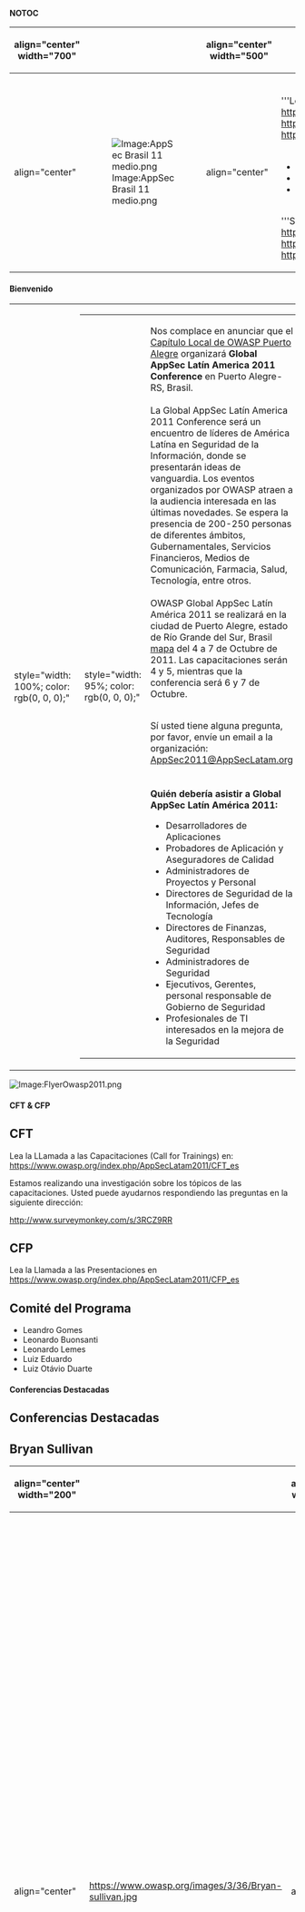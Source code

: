 __NOTOC__

<table>
<thead>
<tr class="header">
<th><p>align="center" width="700"</p></th>
<th><p><br />
</p></th>
<th><p>align="center" width="500"</p></th>
<th><p><br />
</p></th>
</tr>
</thead>
<tbody>
<tr class="odd">
<td><p>align="center"</p></td>
<td><figure>
<img src="AppSec_Brasil_11_medio.png" title="Image:AppSec Brasil 11 medio.png" alt="Image:AppSec Brasil 11 medio.png" /><figcaption>Image:AppSec Brasil 11 medio.png</figcaption>
</figure></td>
<td><p>align="center"</p></td>
<td><p><br />
'''Lenguaje:<br />
<a href="http://www.owasp.org/index.php?title=AppSecLatam2011"><a href="http://www.owasp.org/images/8/88/Bandeira_reino_unido.png">http://www.owasp.org/images/8/88/Bandeira_reino_unido.png</a></a> <a href="http://www.owasp.org/index.php?title=AppSecLatam2011_(pt-br)"><a href="http://www.owasp.org/images/4/49/Bandeira_brasil.png">http://www.owasp.org/images/4/49/Bandeira_brasil.png</a></a> <a href="http://www.owasp.org/index.php?title=AppSecLatam2011_(es)"><a href="http://www.owasp.org/images/1/1c/Bandeira_espanha.png">http://www.owasp.org/images/1/1c/Bandeira_espanha.png</a></a><br />
<br />
</p>
<ul>
<li><a href="http://www.owasp.org/images/1/19/AppSecLatam_2011_Announcement.pdf">Comunicado de Prensa</a></li>
<li><a href="AppSecLatam2011/Media_Mentions" title="wikilink">Menciones de Medios</a></li>
<li><a href="AppSecLA2011/Archived" title="wikilink">Archivos</a></li>
</ul>
<p><br />
'''Síganos:<br />
<a href="http://www.twitter.com/AppSecLatam"><a href="http://www.owasp.org/images/f/f7/Twitter.png">http://www.owasp.org/images/f/f7/Twitter.png</a></a> <a href="http://www.facebook.com/event.php?eid=155195651207509"><a href="http://www.owasp.org/images/5/55/Facebook.png">http://www.owasp.org/images/5/55/Facebook.png</a></a> <a href="http://events.linkedin.com/OWASP-Global-AppSec-Latin-America-2011/pub/607738"><a href="http://www.owasp.org/images/1/1a/Linkedin.png">http://www.owasp.org/images/1/1a/Linkedin.png</a></a></p></td>
</tr>
</tbody>
</table>



#### Bienvenido

<table>
<tbody>
<tr class="odd">
<td><p>style="width: 100%; color: rgb(0, 0, 0);"</p></td>
<td><table>
<tbody>
<tr class="odd">
<td><p>style="width: 95%; color: rgb(0, 0, 0);"</p></td>
<td><p>Nos complace en anunciar que el <a href="http://www.owasp.org/index.php/Porto_Alegre">Capítulo Local de OWASP Puerto Alegre</a> organizará <strong>Global AppSec Latín America 2011 Conference</strong> en Puerto Alegre-RS, Brasil.<br />
<br />
La Global AppSec Latín America 2011 Conference será un encuentro de líderes de América Latína en Seguridad de la Información, donde se presentarán ideas de vanguardia. Los eventos organizados por OWASP atraen a la audiencia interesada en las últimas novedades. Se espera la presencia de 200-250 personas de diferentes ámbitos, Gubernamentales, Servicios Financieros, Medios de Comunicación, Farmacia, Salud, Tecnología, entre otros.<br />
<br />
OWASP Global AppSec Latín América 2011 se realizará en la ciudad de Puerto Alegre, estado de Río Grande del Sur, Brasil <a href="http://maps.google.es/maps?f=q&amp;source=s_q&amp;geocode=&amp;q=Porto+Alegre&amp;ie=UTF8&amp;hq=&amp;hnear=Porto+Alegre+-+Rio+Grande+do+Sul,+Brasil&amp;z=11">mapa</a> del 4 a 7 de Octubre de 2011. Las capacitaciones serán 4 y 5, mientras que la conferencia será 6 y 7 de Octubre.</p>
<p><br />
Sí usted tiene alguna pregunta, por favor, envíe un email a la organización: <a href="mailto:AppSec2011@AppSecLatam.org">AppSec2011@AppSecLatam.org</a><br />
<br />
<br />
<strong>Quién debería asistir a Global AppSec Latín América 2011:</strong></p>
<ul>
<li>Desarrolladores de Aplicaciones</li>
<li>Probadores de Aplicación y Aseguradores de Calidad</li>
<li>Administradores de Proyectos y Personal</li>
<li>Directores de Seguridad de la Información, Jefes de Tecnología</li>
<li>Directores de Finanzas, Auditores, Responsables de Seguridad</li>
<li>Administradores de Seguridad</li>
<li>Ejecutivos, Gerentes, personal responsable de Gobierno de Seguridad</li>
<li>Profesionales de TI interesados en la mejora de la Seguridad<br />
</li>
</ul></td>
</tr>
</tbody>
</table></td>
<td><p>style="border: 0px solid rgb(204, 204, 204); width: 100%; font-size: 95%; color: rgb(0, 0, 0);"</p></td>
<td><figure>
<img src="Owasp-poa-eng.png" title="Image:Owasp-poa-eng.png" alt="Image:Owasp-poa-eng.png" /><figcaption>Image:Owasp-poa-eng.png</figcaption>
</figure></td>
<td><p><a href="https://www.youtube.com/watch?v=pXQ9z8sPcHI">YouTube Video</a></p>
<table>
<tbody>
<tr class="odd">
<td><p>style="border: 1px solid rgb(204, 204, 204); width: 100%; font-size: 95%; color: rgb(0, 0, 0); background-color: rgb(236, 236, 236);"</p></td>
<td><p>Utilice el siguiente hashtag <strong><a href="http://search.twitter.com/search?q=%23AppSecLatam">#AppSecLatam</a></strong> para twittear acerca de Global AppSec Latín América 2011 (Qué son los <a href="http://hashtags.org/">hashtags</a>?)</p>
<p><strong>@AppSecLatAm Twitter Feed (<a href="http://twitter.com/AppSecLatam">Síguenos en Twitter!</a>)</strong> <twitter>262394051</twitter></p></td>
<td><p>style="width: 110px; font-size: 95%; color: rgb(0, 0, 0);"</p></td>
<td><p><br />
</p></td>
</tr>
</tbody>
</table>
<p><br />
</p></td>
<td><p>style="width: 110px; font-size: 95%; color: rgb(0, 0, 0);"</p></td>
<td><p><br />
</p></td>
</tr>
</tbody>
</table>



![Image:FlyerOwasp2011.png](FlyerOwasp2011.png
"Image:FlyerOwasp2011.png")

#### CFT & CFP

## CFT

Lea la LLamada a las Capacitaciones (Call for Trainings) en:
<https://www.owasp.org/index.php/AppSecLatam2011/CFT_es>

Estamos realizando una investigación sobre los tópicos de las
capacitaciones. Usted puede ayudarnos respondiendo las preguntas en la
siguiente dirección:

<http://www.surveymonkey.com/s/3RCZ9RR>

## CFP

Lea la Llamada a las Presentaciones en
<https://www.owasp.org/index.php/AppSecLatam2011/CFP_es>



## Comité del Programa

  - Leandro Gomes
  - Leonardo Buonsanti
  - Leonardo Lemes
  - Luiz Eduardo
  - Luiz Otávio Duarte



#### Conferencias Destacadas

## **Conferencias Destacadas**

## Bryan Sullivan

<table>
<thead>
<tr class="header">
<th><p>align="center" width="200"</p></th>
<th><p><br />
</p></th>
<th><p>align="center" width="1000"</p></th>
<th><p><br />
</p></th>
</tr>
</thead>
<tbody>
<tr class="odd">
<td><p>align="center"</p></td>
<td><p><a href="https://www.owasp.org/images/3/36/Bryan-sullivan.jpg">https://www.owasp.org/images/3/36/Bryan-sullivan.jpg</a></p></td>
<td><p>align="justify"</p></td>
<td><p><a href="http://www.linkedin.com/in/bryanjsullivan">Bryan Sullivan</a> es Investigador Señor de Seguridad en Adobe Systems, donde él está focalizado en cuestiones de seguridad en la nube. Antes de Abobe, trabajó como Director del equipo de Desarrollo Seguro de Microsoft (SDL), y Jefe de Desarrollo en HP, donde ha ayudado a diseñar los escáneres de vulnerabilidades WebInspect y DevInspect. Bryan ha sido orador en conferencias de seguridad como Black Hat, RSA Conference, BlueHat y TechEd sobre diversos tópicos incluyendo NoSQL, RIA, REST, Criptografía, Defensa de DoS, reescritura de URLs, y aplicación de desarrollo seguro a Proyectos Ágiles. Autor de la columna "Security Briefs" en MSDN Magazine, y es el coautor de los libros Ajax Security (Addison-Wesley, 2007) y el próximo a publicarse Secure Web Applications, A Beginner's Guide (McGraw-Hill, 2011). <a href="http://www.linkedin.com/in/bryanjsullivan">Linkedin</a></p></td>
</tr>
</tbody>
</table>



## Michael Craigue

<table>
<thead>
<tr class="header">
<th><p>align="center" width="200"</p></th>
<th><p><br />
</p></th>
<th><p>align="center" width="1000"</p></th>
<th><p><br />
</p></th>
</tr>
</thead>
<tbody>
<tr class="odd">
<td><p>align="center"</p></td>
<td><p><a href="https://www.owasp.org/images/0/0c/MichaelCraigue.jpg">https://www.owasp.org/images/0/0c/MichaelCraigue.jpg</a></p></td>
<td><p>align="justify"</p></td>
<td><p><a href="http://www.linkedin.com/in/craigue">Michael Craigue</a> (CISSP/CSSLP) es Director del grupo de Consultoría en Seguridad de Dell, con 14 miembros del equipo en Brasil, India, Malasia, y Estados Unidos. Él y su equipo tienen la responsabilidad de los departamentos internos de Dell incluyendo TI, Grupo de Productos, Servicios, y Funciones y Adquisiciones, con un enfoque particular en el Ciclo de Vida de Desarrollo de Software Seguro. Ha sido profesor en Administración de Base de Datos e Inteligencia Artificial / Gestión del Conocimiento en St. Edward's University en los programas de MBA (Master in Business Administration) / MS CIS (Master of Science in Computer Information Systems). Antes de unirse al equipo de seguridad de la información de Dell, desarrolló por más de una década Aplicaciones Web y de Base de Datos. Tiene un doctorado en la Universidad de Texas en Austin, en Higher Education Administration / Finance. <a href="http://www.linkedin.com/in/craigue">Linkedin</a></p></td>
</tr>
</tbody>
</table>



## **Oradores Invitados**

## Chris Evans

<table>
<thead>
<tr class="header">
<th><p>align="center" width="200"</p></th>
<th><p><br />
</p></th>
<th><p>align="center" width="1000"</p></th>
<th><p><br />
</p></th>
</tr>
</thead>
<tbody>
<tr class="odd">
<td><p>align="center"</p></td>
<td><p><a href="https://www.owasp.org/images/4/48/ChrisEvans1.png">https://www.owasp.org/images/4/48/ChrisEvans1.png</a></p></td>
<td><p>align="justify"</p></td>
<td><p><a href="http://www.linkedin.com/in/scarybeast">Chris Evans</a> - Troublemaker, Google Inc. Chris Evans es conocido por varios trabajos en la comunidad de la seguridad. En particular, él es investigador de seguridad y autor de vsftpd. Los detalles de vsftpd pueden encontrarse en <a href="http://vsftpd.beasts.org/">http://vsftpd.beasts.org/</a>. Su trabajo incluye vulnerabilidades en los principales navegadores (Firefox, Safari, Internet Explorer, Opera, Chrome); los núcleos de los sistemas operativos Linux y OpenBSD; la JDK de Sun; y varios paquetes de código abierto. Él publica sus trabajos en el Blog <a href="http://scarybeastsecurity.blogspot.com"><a href="http://scarybeastsecurity.blogspot.com">http://scarybeastsecurity.blogspot.com</a></a>. En Google, Chris actualmente lidera la seguridad de Google Chrome. Se ha presentado en varias conferencias (PacSec, HiTB Dubai, HiTB Malaysia, BlackHat Europe, HiTB Amsterdam, OWASP, etc.) mientras que en HiTB y WOOT forma parte del panel de selección de los trabajos. <a href="http://www.linkedin.com/in/scarybeast">Linkedin</a></p></td>
</tr>
</tbody>
</table>



## Dinis Cruz

<table>
<thead>
<tr class="header">
<th><p>align="center" width="200"</p></th>
<th><p><br />
</p></th>
<th><p>align="center" width="1000"</p></th>
<th><p><br />
</p></th>
</tr>
</thead>
<tbody>
<tr class="odd">
<td><p>align="center"</p></td>
<td><p><a href="https://www.owasp.org/images/6/6c/Dcruz-resized-137.jpg">https://www.owasp.org/images/6/6c/Dcruz-resized-137.jpg</a></p></td>
<td><p>align="justify"</p></td>
<td><p><a href="http://uk.linkedin.com/in/diniscruz">Dinis Cruz</a> is a Security Consultant based in London (UK) and specialized in: ASP.NET/J2EE Application Security, Application Security audits and .NET Security Curriculum Development.</p>
<p>For the past couple years Dinis has focused on the field of Static Source Code Analysis and Dynamic Website Assessments (aka penetration testing), and is the main developer of the OWASP O2 Platform which is an Open Source project that is focused on 'Automating Security Consultants Knowledge/Workflows' and 'Allowing non-security experts to access and consume Security Knowledge'. Dinis is currently focused on making the O2 Platform the industry standard for consuming, instrumenting and data-sharing between: the multiple WebAppSec tools, the Security consultants and the final users (from management to developers).</p>
<p>Past industry experience include: running a small Software/Consultancy business, acting as CTO for a Portuguese University, being part of a Security Assessment team (Pentesting and Source Code Assessment) for a global Bank (ABN AMRO), taking the role of Directory of Advanced Technologies at Ounce Labs (acquired by IBM), performing Web Application security assessments on a large number of languages/technologies/frameworks and being a very active participant and enabler at OWASP.</p>
<p>Dinis is an active trainer on .Net security, having written and delivered courses for Ounce Labs, IOActive, Foundstone, Intense School and KPMG (at multiple locations including BlackHat). Dinis has also delivered a number of presentations and keynote speeches at multiple OWASP and Security related conferences.</p>
<p>At OWASP, Dinis is currently the leader of the OWASP O2 Platform project and was previous involved with: OWASP Projects Committee, OWASP Connections Committee and OWASP Foundation Board (were he was been a key driver on a number of major OWASP Initiatives: OWASP Summit 2011 OWASP Seasons of Code, OWASP Summit 2008, OWASP Community building and OWASP Chapter-lead Training) <a href="http://uk.linkedin.com/in/diniscruz">Linkedin</a></p></td>
</tr>
</tbody>
</table>

#### 4-5 de Octubre (Capacitaciones)

## Agenda

**Capacitación 1 - ModSecurity Training**

**Fecha:** 05 de Octubre de 2011 - 9h hasta las 17:30 h

**Idioma:** Portugués

**Instructor**: Breno Silva

**Requisitos**: Notebook/desktop com VMware/VMplayer instalado, pois
será utilizada uma imagem de máquina virtual disponibilizada pelo
instrutor.

**Resumen**: Es una capacitación práctica sobre ModSecurity (WAF). Los
estudiantes aprenderán los principales temas de ModSecurity, incluyendo
instalación, modos de implementación, configuración y registros.

**1. Qué es ModSecurity?**

` *     Cómo instalar`
` *     Arquitecturas`
` *     Ejercicio 1`

**2. Configurando ModSecurity**

` *     Principales directrices de configuración`
` *     Core Rule Set (CRS)`
` *     Ejercicio 1`
` *     Ejercicio 2`

**3. Personalización de las Reglas**

` *     Sintaxis`
` *     Fases`
` *     Principales Variables`
` *     Principales Operadores`
` *     Principales Acciones`
` *     Funciones de Transformación`
` *     Ejercicio 1`
` *     Ejercicio 2`
` *     Ejercicio 3`
` *     Ejercicio 4`

**4. Registro**

` *     Extendiendo el Registro`
` *     Ejercicio`

**Sobre el Instructor**: Breno es un científico informático con más de 8
años de experiencia en Tecnología de la Información, con experiencia en
una gran variedad de técnicas de desarrollo de software y lenguajes,
sistemas de seguridad y tecnologías de red. Breno actualmente es un
Investigador de Seguridad del equipo TrustWave Spiderlabs, también el
responsable de ModSecurity, miembro del equipo de desarrollo Suricata
IDS/IPS. Trabajó en el equipo de respuesta ante incidente para Telecom
en América Latina. Breno vive en Brasilia, Brasil.

**Arquivos**:

[AppSec_ModSec_final.pdf](https://www.owasp.org/images/c/ca/AppSec_ModSec_final.pdf)

-----

**Capacitación 2 - Introducción a la Seguridad de Aplicaciones Web**

**Fecha:** 05 de Octubre de 2011 - 9h hasta las 17:30 h

**Idioma:** Portugues

**Instructor:** Wagner Elias

**Requisitos**: Notebook/desktop com VMware/VMplayer instalado, pois
será utilizada uma imagem de máquina virtual disponibilizada pelo
instrutor.

**Resumen**:

Esta capacitación le ayudará a adquirir habilidades sobre la manera de
evaluar las aplicaciones desde el punto de vista del hacker, entender
las vulnerabilidades de seguridad en aplicaciones y aprender cómo
remediar esos agujeros de seguridad en sus aplicaciones Java o .NET y
que no sean explotados por un hacker. Este curso intensivo de un día se
centra en los problemas seguridad de aplicaciones Web más comunes,
incluidos los aspectos de OWASP Top Ten (2010) y el Top 25 de MITRE.

Prácticas: Los estudiantes participarán de varios ejercicios de prueba
de seguridad donde ellos atacarán aplicaciones reales (como WebGoat),
que ha sido diseñado con diferentes vulnerabilidades y así utilizar
Proxies (como Webscarab) para completar el ejercicio.

**Sobre o Instrutorr**:

Wagner Elias tem ampla experiência na condução de projetos em IT
Security com projetos desenvolvidos em empresas dos mais diversos
segmentos. É fundador do capítulo brasileiro da OWASP (Open Web
Application Security Project); ocupou o cargo de diretor de conteúdo na
gestão 2006-2008 e de eventos da gestão 2008-2010 do capítulo brasileiro
da ISSA (Information System Security Association). É co-fundador e sócio
da Conviso Application Security, onde atua como CTO (Chief Technical
Officer), responsável pela gestão de pesquisa e desenvolvimento de
projetos de consultoria em segurança de aplicações.

-----

**Capacitación 3 - Introducción a la Criptografía ilustrada en Java para
Desarrolladores Web**

**Fecha:** 05 de Octubre de 2011 - 9h hasta las 17:30 h

**Idioma:** Portugués

**Instructor:** Alexandre Melo Braga

**Resumen**: La criptografía es la única tecnología capaz de proteger
los datos en tránsito. A criptografia é a única tecnologia capaz de
proteger dados em trânsito. El mimicurso tendrá contenido de carácter
general: cifrado simétrico, cifrado asimétrico, modos de operación de
cifrado de bloques, las funciones hash, funciones MAC, generadores
pseudo-aleatorios de números y protocolos de acuerdo clave y SSL. Ya que
es un capacitación para programadores, todo el contenido se ejemplifica
en Java y se hará hincapié en la identificación de mal uso de la
criptografía. El curso tiene foco en lo práctico y no sólo en las
presentaciones (PPT).

**Sobre el Instructor**: Profesor Universitario de Tecnología y
Seguridad por 10 años. Profesor Universitario de Desarrollo Seguro de
Software y Criptografía por 5 años. Autor de numerosos artículos
científicos. Instructor de capacitaciones para diversas organizaciones
privadas de Brasil y del exterior, como así también instituciones
educativas.

-----

**Capacitación 4 - OWASP Top 10 + Java EE**

**Fecha:** 04 de Octubre de 2011 - 9h hasta las 17:30 h

**Idioma:** Portugués

**Instructor:** Magno Rodrigues

**Resumen**: El objetivo de esta capacitación es brindar una comprensión
correcta sobre el Top 10 de los principales riesgos en Aplicaciones Web
usando el documento OWASP Top 10 v.2010, que describe a estos, su
impacto y cómo evitarlos. Pasaremos por los 10 riesgos, mostrando
ejemplos prácticos y su explicación detallada. Los estudiantes tendrán
la oportunidad de practicar investigando y corrigiendo estas
vulnerabilidades con WebGoat, el cual también es un Proyecto de OWASP
desarrollado en Java EE. Todos los ejemplos serán en Java, por lo tanto
un conocimiento en este lenguaje es una ventaja, pero no obligatorio.

**Sobre el Instructor**: Magno Rodrigues de Oliveira es el líder y
fundador del Capítulo de OWASP Paraíba. Postgrado en Seguridad de la
Información por la Facultad de Tecnología de Joao Pessoa. Realizó un
curso de 1 (un) año en Informática Forense en Nueva York, EEUU. Título
en Sistemas Tecnológicos para Internet por el Instituto Federal de
Educación, Ciencia y Tecnología de Paraíba. Actualmente se desempeña
como Analista de Sistemas de Politec, para la Secretaría de Hacienda de
Estado en Paraíba.

**Files**:

[Magno_Logan_OWASP_Top_10_-_2010_for_JavaEE.pdf](https://www.owasp.org/index.php/File:Magno_Logan_OWASP_Top_10_-_2010_for_JavaEE.pdf)

[Magno_Logan_AppSec_Latam_2011_-_OWASP_Top_10_%2B_JavaEE.pdf](https://www.owasp.org/index.php/File:Magno_Logan_AppSec_Latam_2011_-_OWASP_Top_10_%2B_JavaEE.pdf)

-----

**Capacitación 5 - Protegiendo Aplicaciones Web Java contra
vulnerabilidades conocidas (y desconocidas) con el nuevo Mod_Security
para Java. - CANCELADO**

**Fecha:** 04 de Octubre de 2011 - 9h hasta las 17:30 h

**Idioma:** Español

**Instructor:** Juan Carlos Calderon

-----

**Capacitación 6 - Uso de OWASP ESAPI (Enterprise Security API) para
Proporcionar Seguridad en Aplicaciones Web**

**Fecha:** 04 de Octubre de 2011 - 9h hasta las 17:30 h

**Idioma:** Portugués

**Instructor:** Tarcizio Vieira Neto

**Resumen**: La evolución de la tecnología en el desarrollo de
aplicaciones Web ha contribuido a un aumento significativo en el uso de
esta tecnología para satisfacer los más diversos propósitos. Sin
embargo, esta tecnología está sujeta a varias vulnerabilidades de
seguridad críticas, sobre todo cuando las encuestas recientes muestran
que la mayoría de las vulnerabilidades están presentes en la propia
aplicación. La librería ESAPI (Enterprise Security API) de OWASP surge
en este escenario, como una librería de código abierto disponible para
varios lenguajes como Java EE, PHP, .NET, ASP, Python, Ruby, entre
otros. El curso cubre de forma práctica las vulnerabilidades causadas
por errores comunes en el desarrollo de aplicaciones y los mecanismos de
seguridad proporcionados por la librería ESAPI con un enfoque en Java.
Los principios generales aprendidos en el curso se puede aplicar en el
contexto de otros lenguajes de programación.

**Sobre el Instructor**: Tarcizio Vieira Neto es Licenciado en Ciencias
de la Computación de la Universidad Federal de Goiás (UFG), Goiânia.
Actualmente trabaja en SERPRO desde noviembre de 2009, como Analista de
Desarrollo, Coordinación Estratégica de Tecnología CETEC, focalizando su
trabajo en el desarrollo seguro de aplicaciones, aspectos técnicos y de
procedimientos, como así también en la investigación de herramientas
para el desarrollo seeguro de aplicaciones Web. También ha participado
como instructor en la capacitación de nuevos empleados y la asistencia
en la preparación del material del curso en Educación a Distancia en la
Universidad SERPRO (UniSERPRO). Participó en la primera versión de la
traducción de OWASP Secure Coding Principles Quick Reference Guide para
Portugués (BR) y lideró el proyecto de revisión del mismo documento.
Cuenta con experiencia en Gestión de Seguridad de la Información de la
Universidad de Brasilia (UnB).

**Files**:

[TarcizioNeto_AppSecBR2011_utilizando_API_ESAPI_Tarcizio.pdf](https://docs.google.com/viewer?a=v&pid=explorer&chrome=true&srcid=0B4ecjMHaP5n0MDdjZTQyZTYtZmFlZC00YTUyLTgxNTEtZDgyNWMwNzE5Zjk5&hl=pt_BR)

#### 6 de Octubre

<center>

<center>

## **Schedule October 6th**

<table>
<tbody>
<tr class="odd">
<td><p>width="14%" height="17" align="right"</p></td>
<td><p>08:00 – 08:40</p></td>
<td><p>bgcolor="#8595c2" align="CENTER"</p></td>
<td><p><strong>Registration</strong></p></td>
</tr>
<tr class="even">
<td><p>width="14%" height="49" align="right"</p></td>
<td><p>08:40 – 09:10</p></td>
<td><p>bgcolor="#b9c2dc" align="CENTER"</p></td>
<td><p><strong>Tom Brennan</strong><br />
OWASP "Where we are.. Where we are going" - <a href="https://www.owasp.org/images/e/e7/AppSecLATAM11-Keynote.pdf">Slides</a></p></td>
</tr>
<tr class="odd">
<td><p>width="14%" height="49" align="right"</p></td>
<td><p>09:10 – 10:00</p></td>
<td><p>bgcolor="#eeeeee" align="CENTER"</p></td>
<td><p><strong>Bryan Sullivan</strong><br />
You Are Not Amy Winehouse: A New Plan for Reaching the Developer Community</p></td>
</tr>
<tr class="even">
<td><p>width="14%" height="49" align="right"</p></td>
<td><p>10:00 – 10:50</p></td>
<td><p>bgcolor="#b9c2dc" align="CENTER"</p></td>
<td><p><strong>Rodrigo Montoro</strong><br />
HTTP Header Hunter - Looking for malicious behavior into your http header traffic</p></td>
</tr>
<tr class="odd">
<td><p>width="14%" height="17" align="right"</p></td>
<td><p>10:50 – 11:10</p></td>
<td><p>bgcolor="#d98b66" align="CENTER"</p></td>
<td><p><strong>Coffee-Break offered by Dell</strong></p></td>
</tr>
<tr class="even">
<td><p>width="14%" height="49" align="right"</p></td>
<td><p>11:10 – 12:00</p></td>
<td><p>bgcolor="#b9c2dc" align="CENTER"</p></td>
<td><p><strong>Alexandre Braga</strong><br />
Como não escolher a sua senha! Será a senha gráfica o futuro das senhas? - <a href="https://www.owasp.org/images/7/7d/AlexandreBraga_AppSec2011_senhas_graficas_v4.pdf">Slides</a></p></td>
</tr>
<tr class="odd">
<td><p>width="14%" height="49" align="right"</p></td>
<td><p>12:00 – 12:50</p></td>
<td><p>bgcolor="#eeeeee" align="CENTER"</p></td>
<td><p><strong>Maximiliano Soler</strong><br />
Mantra: The Security Framework <a href="https://www.owasp.org/images/b/b5/MaximilianoSoler_OWASP-Mantra_AppSec_Latam_2011.pps.zip">Slides</a></p></td>
</tr>
<tr class="even">
<td><p>width="14%" height="17" align="right"</p></td>
<td><p>12:50 – 14:20</p></td>
<td><p>bgcolor="#d98b66" align="CENTER"</p></td>
<td><p><strong>Lunch</strong></p></td>
</tr>
<tr class="odd">
<td><p>width="14%" height="49" align="right"</p></td>
<td><p>14:20 – 15:10</p></td>
<td><p>bgcolor="#b9c2dc" align="CENTER"</p></td>
<td><p><strong>Chris Evans</strong><br />
Dosh4vulns -- Google's vulnerability reward programs</p></td>
</tr>
<tr class="even">
<td><p>width="14%" height="49" align="right"</p></td>
<td><p>15:10 – 16:00</p></td>
<td><p>bgcolor="#eeeeee" align="CENTER"</p></td>
<td><p><strong>Magno Logan</strong><br />
Segurança em Sites de Compras Coletivas: Economizando dor de cabeça! - <a href="https://www.owasp.org/images/a/ad/Magno_Logan_AppSec_Latam_2011_-_Seguran%C3%A7a_em_Sites_de_Compras_Coletivas.pdf">Slides</a></p></td>
</tr>
<tr class="odd">
<td><p>width="14%" height="17" align="right"</p></td>
<td><p>16:00 – 16:20</p></td>
<td><p>bgcolor="#d98b66" align="CENTER"</p></td>
<td><p><strong>Coffee-Break</strong></p></td>
</tr>
<tr class="even">
<td><p>width="14%" height="49" align="right"</p></td>
<td><p>16:20 – 17:10</p></td>
<td><p>bgcolor="#b9c2dc" align="CENTER"</p></td>
<td><p><strong>Tarcizio Vieira Neto</strong><br />
Modelo de processo para desenvolvimento de aplicações seguras - <a href="https://www.owasp.org/images/f/f7/TarcizioNeto_Apresentacao_PROSEG_AppSecLatam2011.pdf">Slides</a></p></td>
</tr>
<tr class="odd">
<td><p>width="14%" height="49" align="right"</p></td>
<td><p>17:10 – 18:00</p></td>
<td><p>bgcolor="#eeeeee" align="CENTER"</p></td>
<td><p><strong>Rob Rachwald and Noa Bar-Yosef</strong><br />
Cyber Vigilantes: How Security Researchers Are Hurting the Business of Hacking - <a href="https://www.owasp.org/images/a/a7/RobRachwald_Cyber_Vig_Brazil.pdf">Slides</a></p></td>
</tr>
<tr class="even">
<td><p>width="14%" height="17" align="right"</p></td>
<td><p>18:00 – 18:30</p></td>
<td><p>bgcolor="#cccccc" align="CENTER"</p></td>
<td><p><strong>Closing</strong></p></td>
</tr>
</tbody>
</table>

</center>



#### 7 de Octubre

<center>

## **Schedule October 7th**

<table>
<tbody>
<tr class="odd">
<td><p>width="14%" height="17" align="right"</p></td>
<td><p>08:00 – 08:40</p></td>
<td><p>bgcolor="#8595c2" align="CENTER"</p></td>
<td><p><strong>Registration</strong></p></td>
</tr>
<tr class="even">
<td><p>width="14%" height="49" align="right"</p></td>
<td><p>08:40 – 09:10</p></td>
<td><p>bgcolor="#b9c2dc" align="CENTER"</p></td>
<td><p><strong>Lucas Ferreira</strong><br />
Segurança na Web: Uma janela de oportunidades - <a href="https://www.owasp.org/images/a/aa/LucasFerreira_Seguranca_na_web.pdf">Slides</a></p></td>
</tr>
<tr class="odd">
<td><p>width="14%" height="49" align="right"</p></td>
<td><p>09:10 – 10:00</p></td>
<td><p>bgcolor="#eeeeee" align="CENTER"</p></td>
<td><p><strong>Michael Craigue</strong><br />
Security Development Lifecycle: A History in 3 Acts - <a href="https://www.owasp.org/images/e/e6/MichaelCraigue_2011_10_04_OWASP_LatAm_v7.pptx">Slides</a></p></td>
</tr>
<tr class="even">
<td><p>width="14%" height="49" align="right"</p></td>
<td><p>10:00 – 10:50</p></td>
<td><p>bgcolor="#b9c2dc" align="CENTER"</p></td>
<td><p><strong>Tom Brennan</strong><br />
Global Security Report / Caipirinha Security Recipe - <a href="https://www.owasp.org/images/4/4e/OWASP-APPSECLATAM-GSR-v2.pdf">Slides</a></p></td>
</tr>
<tr class="odd">
<td><p>width="14%" height="17" align="right"</p></td>
<td><p>10:50 – 11:10</p></td>
<td><p>bgcolor="#d98b66" align="CENTER"</p></td>
<td><p><strong>Coffee-Break offered by Software Express</strong></p></td>
</tr>
<tr class="even">
<td><p>width="14%" height="49" align="right"</p></td>
<td><p>11:10 – 12:00</p></td>
<td><p>bgcolor="#b9c2dc" align="CENTER"</p></td>
<td><p><strong>Mauro Flores</strong><br />
Proyectos OWASP para cumplir con PCI - <a href="https://www.owasp.org/images/d/dc/MauroFlores_OWASP_PCI_Appsec2011pub.pdf">Slides</a></p></td>
</tr>
<tr class="odd">
<td><p>width="14%" height="49" align="right"</p></td>
<td><p>12:00 – 12:50</p></td>
<td><p>bgcolor="#eeeeee" align="CENTER"</p></td>
<td><p><strong>Klaubert Silveira</strong><br />
WAF:FLE, ModSecurity como você nunca viu - <a href="https://www.owasp.org/images/b/bc/KlaubertSilveira_waf-fle.org.pdf">Slides</a></p></td>
</tr>
<tr class="even">
<td><p>width="14%" height="17" align="right"</p></td>
<td><p>12:50 – 14:20</p></td>
<td><p>bgcolor="#d98b66" align="CENTER"</p></td>
<td><p><strong>Lunch</strong></p></td>
</tr>
<tr class="odd">
<td><p>width="14%" height="49" align="right"</p></td>
<td><p>14:20 – 15:10</p></td>
<td><p>bgcolor="#b9c2dc" align="CENTER"</p></td>
<td><p><strong>Dinis Cruz</strong><br />
Making Security Invisible by Becoming the Developer's Best Friends - <a href="https://www.owasp.org/images/2/2b/Dinis_Cruz_-_Making_Security_Invisible_by_Becoming_the_Developer%27s_Best_Friends_v2.pdf.bz2.pdf">Slides</a></p></td>
</tr>
<tr class="even">
<td><p>width="14%" height="49" align="right"</p></td>
<td><p>15:10 – 16:00</p></td>
<td><p>bgcolor="#eeeeee" align="CENTER"</p></td>
<td><p><strong>Wagner Elias</strong><br />
Automatizando análise passiva de aplicações web - <a href="https://www.owasp.org/images/0/07/WagnerElias_OWASP_AppSec_POA.ppt">Slides</a></p></td>
</tr>
<tr class="odd">
<td><p>width="14%" height="17" align="right"</p></td>
<td><p>16:00 – 16:20</p></td>
<td><p>bgcolor="#d98b66" align="CENTER"</p></td>
<td><p><strong>Coffee-Break</strong></p></td>
</tr>
<tr class="even">
<td><p>width="14%" height="49" align="right"</p></td>
<td><p>16:20 – 17:10</p></td>
<td><p>bgcolor="#b9c2dc" align="CENTER"</p></td>
<td><p><strong>Rafael Brinhosa</strong><br />
Segurança de Aplicações, para sua organização ainda não é prioridade? - <a href="https://www.owasp.org/images/b/b8/RafaelBrinhosa_Seguran%C3%A7a_de_Aplica%C3%A7%C3%B5es%2C_para_sua_organiza%C3%A7%C3%A3o_ainda_n%C3%A3o_%C3%A9_prioridade_OWASP_AppSec_Latam_Rafael_Brinhosa.zip">Slides</a></p></td>
</tr>
<tr class="odd">
<td><p>width="14%" height="49" align="right"</p></td>
<td><p>17:10 – 18:00</p></td>
<td><p>bgcolor="#eeeeee" align="CENTER"</p></td>
<td><p><strong>Breno Silva and Ryan Barnett</strong><br />
An Innovative Obfuscated Code Analysis Algorithm - <a href="https://www.owasp.org/images/f/f1/AppSec_ObjF_algo.pdf">Slides</a></p></td>
</tr>
<tr class="even">
<td><p>width="14%" height="17" align="right"</p></td>
<td><p>18:00 – 18:30</p></td>
<td><p>bgcolor="#cccccc" align="CENTER"</p></td>
<td><p><strong>Closing</strong></p></td>
</tr>
</tbody>
</table>

</center>



#### Local

La conferencia será en Porto Alegre, Rio Grande do Sul, Brasil, en el
auditorio del edificio 50 de la [PUCRS](http://www.pucrs.br).

Ver localización en [Google
Maps](http://maps.google.com.br/maps?oe=utf-8&rls=org.mozilla:en-US:official&client=firefox-a&um=1&hl=en&biw=1440&bih=760&ie=UTF-8&q=PUCRS&fb=1&gl=br&hq=PUCRS&hnear=0x9519784e88e1007d:0xc7011777424f60bd,Porto+Alegre+-+Rio+Grande+do+Sul&cid=0,0,13248223140037344003&ei=y1JVTq7yBaOtsQLS6Im3Bw&sa=X&oi=local_result&ct=image&ved=0CAQQ_BI)
A conferência será em Porto Alegre, Rio Grande do Sul, no auditório do
prédio 50 da [PUCRS](http://www.pucrs.br).
Guia de Estacionamento:
<http://www3.pucrs.br/portal/page/portal/pucrs/Capa/Noticias?p_itemid=5763486>
![Mapapuc.jpg‎](Mapapuc.jpg‎ "Mapapuc.jpg‎")

![Image:Predio501.jpg](Predio501.jpg "Image:Predio501.jpg")
![Image:Predio503.jpg](Predio503.jpg "Image:Predio503.jpg")
![Image:Predio502.jpg](Predio502.jpg "Image:Predio502.jpg")


#### Registración

El formulario de inscripción está disponible en
<http://appseclatam2011-registration.poasec.org/>

## Valores

**Sólo la conferencia:**

  - Antes de 31 de Agosto: 250.00 BRL
  - Antes de 30 de Septiembre: 350.00 BRL
  - Después de 1 de Octubre: 450.00 BRL

**Capacitaciones**

  - Un (1) día: 450.00 BRL
  - Dos (2) días: 900.00 BRL

*Por favor, consulte el formulario de inscripción para obtener
información sobre valores de paquetes de suscripción.*

**Descuentos**

  - Miembro de OWASP: R$ 100,00 (Nota: Este descuento es mayor que la
    anual USD 50.00. Compruébelo
    [aqui](http://www.google.com.br/#q=50+usd+in+brl&fp=1)
  - Estudiantes: R$ 100.00 (Nota: Será necesario presentar comprobante
    de matrícula ).
  - Descuentos especiales para grupos, por favor póngase en contacto con
    nosotros por correo electrónico appsec2011@appseclatam.org

#### Información Útil

## Guía para Visitantes

Puerta para turistas en el estado de Rio Grande del Sur en Brasil, y a
sólo 200 KM de la agradable Sierra Gaucha, Puerto Alegre tiene un
centro de servicios y una infraestructura con calidad reconocida, y una
base de grandes empresas nacionales e internacionales junto con una
importante cantidad de eventos internacionales en Brasil.

Enlaces útiles:

<http://www2.portoalegre.rs.gov.br/turismo>

<https://secure.wikimedia.org/wikipedia/en/wiki/Porto_Alegre>

[Um passeio pela
capital](http://www.clicrbs.com.br/zerohora/swf/especial_passeio_poa/index.html)



Informe sobre Brasil y su potencial desarrollo (60 Minutos):
{{\#ev:youtube |DMM7OJ_Kj9I}}



Video Turístico sobre la Ciudad de Puerto Alegre:
{{\#ev:youtube |pXQ9z8sPcHI}}

## Corriente Eléctrica

[<https://www.owasp.org/images/0/0f/Tomadas_diversas.jpg>](http://omegatek.blogspot.com/2010/05/novo-padrao-de-tomadas-brasileiras.html)
Referencia:
<http://omegatek.blogspot.com/2010/05/novo-padrao-de-tomadas-brasileiras.html>

## Estado del Tiempo

![Climatempo.png](Climatempo.png "Climatempo.png")
Fonte:
[Climatempo](http://www.climatempo.com.br/previsao-do-tempo/cidade/363/portoalegre-rs)

## Viaje

## Alojamiento

**NOVOTEL PORTO ALEGRE** (Hotel oficial do evento)
Av. Soledade, 575
Três Figueiras
Phone: (51) 3327-9292
E-mail: H3258-RE@accor.com.br Táxi cootaero do aeroporto para o Novotel:
R$30,00 (3358-2500)

Single / Double
R$243,00 / R$289,00
Cortesy breakfast
General Conditions
. Diárias expressas em reais (R$), por dia e por apartamento; . Diárias
iniciam e terminam às 12 horas; . Taxa de Turismo (opcional) - R$2,50
por dia/apartamento; . Imposto Municipal: acrescer 5% ISS; . O acesso à
internet nas áreas sociais e nos apartamentos é cortesia; .
Estacionamento: R$16,00 por carro ao dia (com manobrista); . Terceira
pessoa no apartamento: Mediante disponibilidade. Cobrada taxa diária de
R$47,00 + 5% ISS e será acomodada em cama extra ou sofá cama; . Forma de
Pagamento: Depósito antecipado ou pagamento direto; . Garantia de No
Show: Todas as reservas deverão ter garantia de no show. Em caso de não
comparecimento, poderá ser cobrado o período integral reservado; . Não
aceitamos cheques; . Duas crianças de até 16 anos no Novotel e uma
criança de até 12 anos no Mercure acompanhadas dos pais/responsáveis no
mesmo apartamento serão cortesia. Necessária apresentação de
documentação de identificação no check-in; . Valores pagos não serão
reembolsáveis ou dados como créditos para próximas hospedagens;
Map link:
<http://maps.google.com.br/maps?hl=pt-BR&um=1&ie=UTF-8&q=novotel+porto+alegre&fb=1&gl=br&hq=novotel&hnear=0x9519784e88e1007d:0xc7011777424f60bd,Porto+Alegre+-+RS&cid=0,0,11722004907679800889&ei=GKn4TfaHDIP20gGF9pXDCw&sa=X&oi=local_result&ct=image&resnum=1&ved=0CDAQnwIwAA>

<https://www.owasp.org/images/3/33/Novohotel.jpg>

**Free transfer Novotel - PUC - Novotel**


\== Food ==
**Restaurant Panorama Gastronômico**
5% off to OWASP AppSecLatin America 2011 participants
Avenida Ipiranga, 6681 - prédio 41, 4º andar, PUC-RS
Bairro: Jardim Botânico
CEP: 90619900
Phone: 3339-2446
Sits: 650 lugares
Open at: 11h15/14h (close sunday)
<http://www.panoramagastronomico.com.br>

#### Eventos Sociales

## Tuesday - 04th october

Happy hour at 19 o'clock, in Cachaçaria Água Doce

Avenida Carlos Gomes, 1581 - Petrópolis Porto Alegre - RS, 90480-005,
Brazil (0xx)51 3338-8261
<http://www.hagah.com.br/rs/porto-alegre/local/23426,2,agua-doce-cachacaria.html>
Dinner recomendation: Rodizio de Escondidínho - R$ 26.90 per person.
Drink: Cachaça, a tipical brasilian drink.

## Wednesday - 05th october

Dinner (starts 19:30h) at CTG 35 with dance presentation at 21:00.
Oficial Site: <http://www.35ctg.com.br>

## Thursday - 06th october

Official Party and PoaSec 14.0
Location: Meat Club
Address: Castro Alves St., 825 - Windmills - Porto Alegre - RS -
<http://www.meatclub.com.br>
Time: From 22h
**Book your ticket in advance with Leonardo Goldim, only 150 will be
available**

## Friday - 07th october

Happy hour after the conference, 19:30h.
Where: Faro Dinning Room and Bar
Address: Padre Chagas St, 32 Moinhos de Vento, Porto Alegre / RS
<http://www.farobar.com.br> Drink: Free welcome drink Mezzanine is
reserved for OWASP AppSec Latam



## Saturday - 08th october

Travel to Gramado and Canela in the day and Oktoberfest in Santa Cruz at
night, with guide in english/portuguese.
\- Sugestions places to visiti in Gramado and Canela: Lago Negro,
Caracol, Chocolates Floribal, Catedral de Pedra, parada na Rua Coberta,
Alpen Park.
\- Estimated value is 150 reais, including the travel, colonial-coffe in
Gramado and Oktoberfest ticket.
**PS: Make your reservation with urgency, there will be just 42 sits in
the bus.**
<http://pipocamoderna.com.br/wp-content/uploads/2011/08/07-08-2011-FestivalDeCinemaDeGramado0302-600x397.jpg>
<http://trialx.com/curetalk/wp-content/blogs.dir/7/files/2011/05/cities/Gramado-2.jpg>
<http://www.afhic.org/encontro2010-p_arquivos/Canela-cascata.jpg>
<http://www.turismo.rs.gov.br/multimidia/max1223472660Portico_da_Oktoberfest___Cedito__System_Lab.jpg>

## Sunday - 09th october

**Sugestions:**

In the morning: **City Tour** (R$ 15 reais)
<http://www2.portoalegre.rs.gov.br/turismo/default.php?p_secao=285>



Lunch: **Restaurante Costela no Rolete**
Rua Marcílio Dias, 965
Bairro: Menino Deus
ZIP: 90130001
Phone: 3235-1896 e 3061-2155
Sits: 96 sits
Schedule: 11h30/15h e 18h30/0h (sáb. e dom. só almoço; fecha seg.)
R$ 26,00/person
Especialty: Costela 12hs
<http://vejabrasil.abril.com.br/porto-alegre/restaurantes/costela-no-rolete-29395>

Afternoon: **Soccer: Inter vs Vasco**
16 hs, Beira-Rio Stadium
Valid for Brazilian Soccer Championship
<http://www.cdn2.180graus.com/imagem_ca8b12eb8c.jpg>

#### Patrocinio

Estamos buscando patrocinadores para la edición de Global AppSec América
Latína 2011. Ver más detalles sobre oportunidades de patrocinio.

Sí usted está interesado en ser Patrocinador de Global AppSec Latín
America 2011, por favor contáctese: <AppSec2011@AppSecLatam.org>.

Para saber más sobre las oportunidades de patrocinio por favor consulte
el siguiente documento:
[OWASP AppSec 2011 Patrocinio
Español.pdf](https://www.owasp.org/images/7/70/OWASP_AppSec_2011_Sponsorship_Spanish.pdf)



## Patrocinio Diamante



<center>

![elipse_logo3.png](elipse_logo3.png "elipse_logo3.png")

</center>



## Patrocinio Ouro



<center>

![Logoglobo.png](Logoglobo.png "Logoglobo.png")   ![IT2S.png](IT2S.png
"IT2S.png")   ![LogoSymantec.png](LogoSymantec.png "LogoSymantec.png")  
![trustwaveappseclatam.jpg](trustwaveappseclatam.jpg
"trustwaveappseclatam.jpg")

</center>



## Patrocinio Prata



<center>

![Adobe_logo5.png](Adobe_logo5.png "Adobe_logo5.png")  
![PUCRS2.jpg](PUCRS2.jpg "PUCRS2.jpg")

</center>



## Patrocinadores kit conferencia



<center>

![LogotipoConvisoCor.png](LogotipoConvisoCor.png
"LogotipoConvisoCor.png")   ![LgClavis.jpg](LgClavis.jpg "LgClavis.jpg")
  ![Logosecplusp.png‎](Logosecplusp.png‎ "Logosecplusp.png‎")

</center>



## Tradução Simultanea



<center>

![Traduzca.png‎](Traduzca.png‎ "Traduzca.png‎")

</center>



## Patrocinadores Coffee Break

<center>

![LogoDell.png‎](LogoDell.png‎ "LogoDell.png‎")  
![Logosoftwareexpress.png‎](Logosoftwareexpress.png‎
"Logosoftwareexpress.png‎")

</center>



## Patrocinador Almoço dos Palestrantes

<center>

![Logodefenda2.png‎](Logodefenda2.png‎ "Logodefenda2.png‎")

</center>



## Apoio Institucional

<center>

![Csa_br.jpg‎](Csa_br.jpg‎ "Csa_br.jpg‎")  
![Sucesurs.png‎](Sucesurs.png‎ "Sucesurs.png‎")

</center>



## Promoción Local

<center>

![Logo-PoaSec.png](Logo-PoaSec2.png "Logo-PoaSec.png")

</center>



#### Equipo



<center>

![Orgappseclatam2011.png](Orgappseclatam2011.png
"Orgappseclatam2011.png")

</center>

**From left to right:**
**Standing:** [Jerônimo
Zucco](http://www.owasp.org/index.php/User:Jeronimo_Zucco), [L. Gustavo
C. Barbato](http://www.owasp.org/index.php/User:Gustavo_Barbato),
[Alexandre Balestrin Correa](mailto:abc@elipse.com.br), [Cassio
Goldschmidt](http://cassiogoldschmidt.com/), [Mauricio
Pegoraro](http://www.appseclatam.org), [Gustavo
Simon](http://www.appseclatam.org), [Sarah
Baso](mailto:sarah.baso@owasp.org), [Luiz
Gava](http://www.appseclatam.org)
**Crouching:** [Lucas C.
Ferreira](http://www.owasp.org/index.php/User:Sapao), [Luciano
Madeira](mailto:luciano.madeira@poasec.org), [Adriene
Barbato](http://www.appseclatam.org), [Rafael
Dreher](http://www.owasp.org/index.php/User:Rafael_Dreher), [Carolina
Nogueira](mailto:carol@poasec.org), [Maximiliano
Soler](http://www.appseclatam.org)

#### Capítulo Taller Líder

[`Acta``   ``de``   ``la``   ``Reunión``   ``de``   ``América``
 ``Latina``   ``capítulos``
 ``Taller`](https://docs.google.com/a/owasp.org/document/d/1875PxrASC37IxgclLuK7cE9nfOu4D98p5GwSeYHSgas/edit)

## **What is the Chapter Leader Workshop?**

On **Wednesday, October 5,2011 at 13:30h-16:30h** the Global Chapter
Committee is organizing a chapter leader workshop for all the chapter
leaders that attend the conference. *Please note that this Workshop will
take place on the day before the Conference starts.*

**Items that will be discussed are:**

  - How to improve the current Chapter Leader Handbook?
  - How to start and support new chapters within Latin America?
  - How to support inactive chapters within Latin America?
  - What Governance model is required for OWASP chapters?
  - How can the Global Chapters Committee facilitate the Latin American
    chapters?
  - ...

Additionally we hope to make time and space available to do hands-on
work revising the [Chapter Leader
Handbook](Chapter_Leader_Handbook "wikilink"), details TBA.

## **Funding to Attend the Workshop**

If you need financial assistance to attend the Chapter Leader Workshop
at AppSec Latin America, please submit a request to [Tin
Zaw](mailto:tin.zaw@owasp.org) and [Sarah
Baso](mailto:sarah.baso@owasp.org) by **August 22, 2011**.

Funding for your attendance to the workshop should be worked out in the
following order.

1.  Ask your employer to fund your trip to AppSec Latin America
    conference.
2.  Utilize your chapter funds.
3.  Ask the chapter committee for funding assistance.

While we wish we could fund every chapter leader, due to the limited
amount of budget allocated for this event, we may not be able to fund
100% to all the requests. After August 22, we will make funding decision
in a fair and transparent manner. When you apply for funding, please
highlight your past contributions to OWASP and your future plans for the
local chapter and OWASP.

## **RSVP and Details**

To RSVP and view more details about the Workshop, go to the
**[AppSecLatam2011 chapters workshop
agenda](AppSecLatam2011_chapters_workshop_agenda "wikilink")**.

## **Local**

Room 208 at PUC-RS building 50.

## **Contact**

Email [Sarah Baso](mailto:sarah.baso@owasp.org) or [Tin
Zaw](mailto:tin.zaw@owasp.org) for more details.

#### Menciones de Medios

\- Jornal Correio do Povo do Rio Grande do Sul:

` - Segurança virtual é meta de internautas `<http://www.correiodopovo.com.br/Impresso/?Ano=117&Numero=10&Caderno=0&Noticia=346308>

` - `[`Edição``   ``Impressa``   ``do``   ``Jornal``   ``Correio``
 ``do``
 ``Povo`](https://www.owasp.org/images/c/c4/AppSec_2011_-_CPovo.jpg)

\- TVCOM RS

` - Entrevista com Diniz Cruz `<http://www.youtube.com/watch?v=2p2rTSH_pdk&feature=youtu.be>

\- Site Baguete:

` - Porto Alegre sedia AppSec 2011 `<http://www.baguete.com.br/noticias/software/05/10/2011/porto-alegre-sedia-appsec-2011>

\- Site www.seg.com.br:

`- Brasil Irá Sediar Maior Encontro Global de Segurança de Aplicações Web `
<http://www.segs.com.br/index.php?option=com_content&view=article&id=49988:-brasil-ira-sediar-maior-encontro-global-de-seguranca-de-aplicacoes-web&catid=48:cat-info-ti&Itemid=329>` `

\- Site www.elipse.com.br

`- AppSec Brasil 2011, evento patrocinado pela Elipse Software, debateu as melhores práticas e soluções de defesa contra ataques na internet em Porto Alegre `
<http://www.elipse.com.br/noticia_int.aspx?id=923&idioma=1>

#### Photos

\- Event photos:

` - Oficial: `<https://picasaweb.google.com/106748841860624678731>

` - Twitter @appseclatam: `<http://twitpic.com/photos/appseclatam>

<headertabs />

[Category:OWASP_AppSec_Conference](Category:OWASP_AppSec_Conference "wikilink")